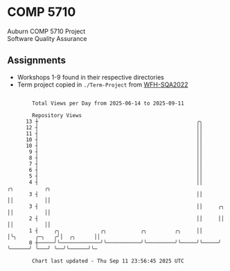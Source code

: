 # COMP 5710
Auburn COMP 5710 Project  
Software Quality Assurance

## Assignments
- Workshops 1-9 found in their respective directories
- Term project copied in `./Term-Project` from [WFH-SQA2022](https://github.com/wumphlett/WFH-SQA2022-AUBURN)

```

        Total Views per Day from 2025-06-14 to 2025-09-11

        Repository Views
      13 ┼                                                   ╭╮
      12 ┤                                                   ││
      11 ┤                                                   ││
      10 ┤                                                   ││
      10 ┤                                                   ││
       9 ┤                                                   ││
       8 ┤                                                   ││
       7 ┤                                                   ││
       6 ┤                                                   ││
       5 ┤                                                   ││
       4 ┤                                                   ││                     ╭╮          ╭╮
       3 ┤                                                   ││                     ││          ││
       3 ┤                                                   ││     ╭╮              ││          ││
       2 ┤                                                   ││     ││              ││          ││
       1 ┤     ╭╮             ╭╮           ╭╮         ╭╮     ││     │╰╮      ╭─╮   ╭╯│  ╭╮      ││
       0 ┼─────╯╰─────────────╯╰───────────╯╰─────────╯╰─────╯╰─────╯ ╰──────╯ ╰───╯ ╰──╯╰──────╯╰─

        Chart last updated - Thu Sep 11 23:56:45 2025 UTC
        
```
